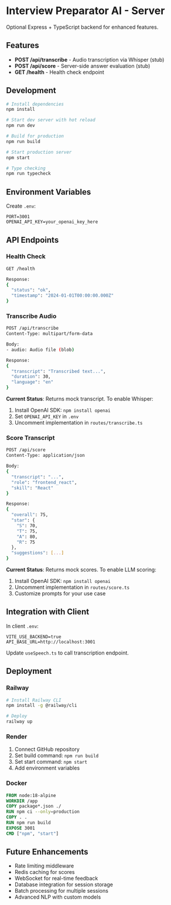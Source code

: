 # Interview Preparator AI - Server

Optional Express + TypeScript backend for enhanced features.

## Features

- **POST /api/transcribe** - Audio transcription via Whisper (stub)
- **POST /api/score** - Server-side answer evaluation (stub)
- **GET /health** - Health check endpoint

## Development

```bash
# Install dependencies
npm install

# Start dev server with hot reload
npm run dev

# Build for production
npm run build

# Start production server
npm start

# Type checking
npm run typecheck
```

## Environment Variables

Create `.env`:

```
PORT=3001
OPENAI_API_KEY=your_openai_key_here
```

## API Endpoints

### Health Check

```bash
GET /health

Response:
{
  "status": "ok",
  "timestamp": "2024-01-01T00:00:00.000Z"
}
```

### Transcribe Audio

```bash
POST /api/transcribe
Content-Type: multipart/form-data

Body:
- audio: Audio file (blob)

Response:
{
  "transcript": "Transcribed text...",
  "duration": 30,
  "language": "en"
}
```

**Current Status**: Returns mock transcript. To enable Whisper:

1. Install OpenAI SDK: `npm install openai`
2. Set `OPENAI_API_KEY` in `.env`
3. Uncomment implementation in `routes/transcribe.ts`

### Score Transcript

```bash
POST /api/score
Content-Type: application/json

Body:
{
  "transcript": "...",
  "role": "frontend_react",
  "skill": "React"
}

Response:
{
  "overall": 75,
  "star": {
    "S": 70,
    "T": 75,
    "A": 80,
    "R": 75
  },
  "suggestions": [...]
}
```

**Current Status**: Returns mock scores. To enable LLM scoring:

1. Install OpenAI SDK: `npm install openai`
2. Uncomment implementation in `routes/score.ts`
3. Customize prompts for your use case

## Integration with Client

In client `.env`:

```
VITE_USE_BACKEND=true
API_BASE_URL=http://localhost:3001
```

Update `useSpeech.ts` to call transcription endpoint.

## Deployment

### Railway

```bash
# Install Railway CLI
npm install -g @railway/cli

# Deploy
railway up
```

### Render

1. Connect GitHub repository
2. Set build command: `npm run build`
3. Set start command: `npm start`
4. Add environment variables

### Docker

```dockerfile
FROM node:18-alpine
WORKDIR /app
COPY package*.json ./
RUN npm ci --only=production
COPY . .
RUN npm run build
EXPOSE 3001
CMD ["npm", "start"]
```

## Future Enhancements

- Rate limiting middleware
- Redis caching for scores
- WebSocket for real-time feedback
- Database integration for session storage
- Batch processing for multiple sessions
- Advanced NLP with custom models

